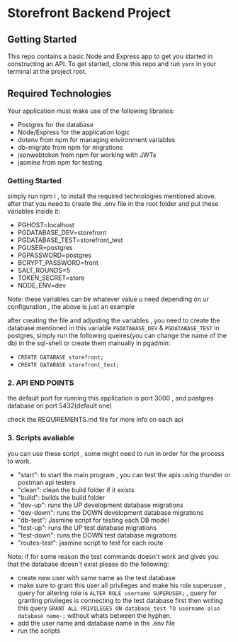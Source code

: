 # Storefront Backend Project

## Getting Started

This repo contains a basic Node and Express app to get you started in constructing an API. To get started, clone this repo and run `yarn` in your terminal at the project root.

## Required Technologies

Your application must make use of the following libraries:

- Postgres for the database
- Node/Express for the application logic
- dotenv from npm for managing environment variables
- db-migrate from npm for migrations
- jsonwebtoken from npm for working with JWTs
- jasmine from npm for testing

### Getting Started

simply run npm i , to install the required technologies mentioned above.
after that you need to create the .env file in the root folder and put these variables inside it:

- PGHOST=localhost
- PGDATABASE_DEV=storefront
- PGDATABASE_TEST=storefront_test
- PGUSER=postgres
- PGPASSWORD=postgres
- BCRYPT_PASSWORD=front
- SALT_ROUNDS=5
- TOKEN_SECRET=store
- NODE_ENV=dev

Note: these variables can be whatever value u need depending on ur configuration , the above is just an example

after creating the file and adjusting the variables , you need to create the database mentioned in this variable `PGDATABASE_DEV` & `PGDATABASE_TEST` in postgres, simply run the following queires(you can change the name of the db) in the sql-shell or create them manually in pgadmin:

- `CREATE DATABASE storefront;`
- `CREATE DATABASE storefront_test;`

### 2. API END POINTS

the default port for running this application is port 3000 , and postgres database on port 5432(default one)

check the REQUIREMENTS.md file for more info on each api

### 3. Scripts avaliable

you can use these script , some might need to run in order for the process to work.

- "start": to start the main program , you can test the apis using thunder or postman api testers
- "clean": clean the build folder if it exists
- "build": builds the build folder
- "dev-up": runs the UP development database migrations
- "dev-down": runs the DOWN development database migrations
- "db-test": Jasmine script for testing each DB model
- "test-up": runs the UP test database migrations
- "test-down": runs the DOWN test database migrations
- "routes-test": jasmine script to test for each route

Note: if for some reason the test commands doesn't work and gives you that the database doesn't exist please do the following:
 - create new user with same name as the test database
 - make sure to grant this user all privileges and make his role superuser , query for altering role is `ALTER ROLE username SUPERUSER;` , query for granting privileges is connecting to the test database first then writing this query `GRANT ALL PRIVILEGES ON database_test TO username-also database name-;` without whats between the hyphen.
 - add the user name and database name in the .env file
 - run the scripts
